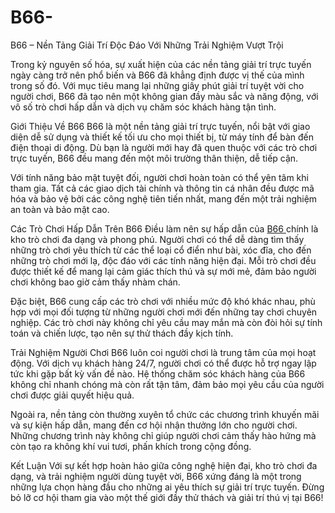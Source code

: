 # B66-
B66 – Nền Tảng Giải Trí Độc Đáo Với Những Trải Nghiệm Vượt Trội

Trong kỷ nguyên số hóa, sự xuất hiện của các nền tảng giải trí trực tuyến ngày càng trở nên phổ biến và B66 đã khẳng định được vị thế của mình trong số đó. Với mục tiêu mang lại những giây phút giải trí tuyệt vời cho người chơi, B66 đã tạo nên một không gian đầy màu sắc và năng động, với vô số trò chơi hấp dẫn và dịch vụ chăm sóc khách hàng tận tình.

Giới Thiệu Về B66
B66 là một nền tảng giải trí trực tuyến, nổi bật với giao diện dễ sử dụng và thiết kế tối ưu cho mọi thiết bị, từ máy tính để bàn đến điện thoại di động. Dù bạn là người mới hay đã quen thuộc với các trò chơi trực tuyến, B66 đều mang đến một môi trường thân thiện, dễ tiếp cận.

Với tính năng bảo mật tuyệt đối, người chơi hoàn toàn có thể yên tâm khi tham gia. Tất cả các giao dịch tài chính và thông tin cá nhân đều được mã hóa và bảo vệ bởi các công nghệ tiên tiến nhất, mang đến một trải nghiệm an toàn và bảo mật cao.

Các Trò Chơi Hấp Dẫn Trên B66
Điều làm nên sự hấp dẫn của <a href=https://b66.site> B66 </a>  chính là kho trò chơi đa dạng và phong phú. Người chơi có thể dễ dàng tìm thấy những trò chơi yêu thích từ các thể loại cổ điển như bài, xóc đĩa, cho đến những trò chơi mới lạ, độc đáo với các tính năng hiện đại. Mỗi trò chơi đều được thiết kế để mang lại cảm giác thích thú và sự mới mẻ, đảm bảo người chơi không bao giờ cảm thấy nhàm chán.

Đặc biệt, B66 cung cấp các trò chơi với nhiều mức độ khó khác nhau, phù hợp với mọi đối tượng từ những người chơi mới đến những tay chơi chuyên nghiệp. Các trò chơi này không chỉ yêu cầu may mắn mà còn đòi hỏi sự tính toán và chiến lược, tạo nên sự thử thách đầy kịch tính.

Trải Nghiệm Người Chơi
B66 luôn coi người chơi là trung tâm của mọi hoạt động. Với dịch vụ khách hàng 24/7, người chơi có thể được hỗ trợ ngay lập tức khi gặp bất kỳ vấn đề nào. Hệ thống chăm sóc khách hàng của B66 không chỉ nhanh chóng mà còn rất tận tâm, đảm bảo mọi yêu cầu của người chơi được giải quyết hiệu quả.

Ngoài ra, nền tảng còn thường xuyên tổ chức các chương trình khuyến mãi và sự kiện hấp dẫn, mang đến cơ hội nhận thưởng lớn cho người chơi. Những chương trình này không chỉ giúp người chơi cảm thấy hào hứng mà còn tạo ra không khí vui tươi, phấn khích trong cộng đồng.

Kết Luận
Với sự kết hợp hoàn hảo giữa công nghệ hiện đại, kho trò chơi đa dạng, và trải nghiệm người dùng tuyệt vời, B66 xứng đáng là một trong những lựa chọn hàng đầu cho những ai yêu thích sự giải trí trực tuyến. Đừng bỏ lỡ cơ hội tham gia vào một thế giới đầy thử thách và giải trí thú vị tại B66!
